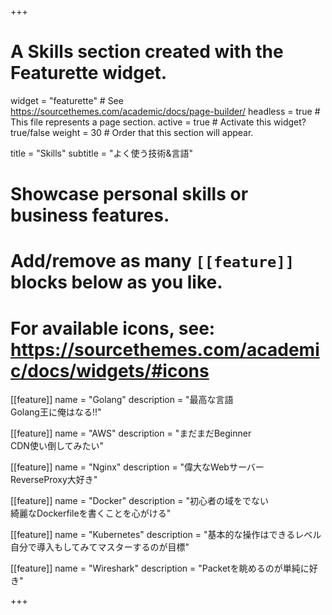 +++
# A Skills section created with the Featurette widget.
widget = "featurette"  # See https://sourcethemes.com/academic/docs/page-builder/
headless = true  # This file represents a page section.
active = true  # Activate this widget? true/false
weight = 30  # Order that this section will appear.

title = "Skills"
subtitle = "よく使う技術&言語"

# Showcase personal skills or business features.
# 
# Add/remove as many `[[feature]]` blocks below as you like.
# 
# For available icons, see: https://sourcethemes.com/academic/docs/widgets/#icons

[[feature]]
  name = "Golang"
  description = "最高な言語<br>Golang王に俺はなる!!"
  
[[feature]]
  name = "AWS"
  description = "まだまだBeginner<br>CDN使い倒してみたい"  
  
[[feature]]
  name = "Nginx"
  description = "偉大なWebサーバー<br>ReverseProxy大好き"

[[feature]]
  name = "Docker"
  description = "初心者の域をでない<br>綺麗なDockerfileを書くことを心がける"

[[feature]]
  name = "Kubernetes"
  description = "基本的な操作はできるレベル<br>自分で導入もしてみてマスターするのが目標"

[[feature]]
  name = "Wireshark"
  description = "Packetを眺めるのが単純に好き"

+++
